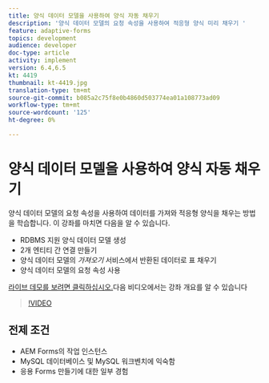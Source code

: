 ```yaml
---
title: 양식 데이터 모델을 사용하여 양식 자동 채우기
description: '양식 데이터 모델의 요청 속성을 사용하여 적응형 양식 미리 채우기 '
feature: adaptive-forms
topics: development
audience: developer
doc-type: article
activity: implement
version: 6.4,6.5
kt: 4419
thumbnail: kt-4419.jpg
translation-type: tm+mt
source-git-commit: b085a2c75f8e0b4860d503774ea01a108773ad09
workflow-type: tm+mt
source-wordcount: '125'
ht-degree: 0%

---
```



# 양식 데이터 모델을 사용하여 양식 자동 채우기

양식 데이터 모델의 요청 속성을 사용하여 데이터를 가져와 적응형 양식을 채우는 방법을 학습합니다.
이 강좌를 마치면 다음을 알 수 있습니다.

* RDBMS 지원 양식 데이터 모델 생성
* 2개 엔티티 간 연결 만들기
* 양식 데이터 모델의 _가져오기_ 서비스에서 반환된 데이터로 표 채우기
* 양식 데이터 모델의 요청 속성 사용


[라이브 데모를 보려면 클릭하십시오.](https://forms.enablementadobe.com/content/dam/formsanddocuments/fdmwithrequestparameterinurl/jcr:content?wcmmode=disabled&amp;empID=207)다음 비디오에서는 강좌 개요를 알 수 있습니다
>[!VIDEO](https://video.tv.adobe.com/v/36387/quality=9)

## 전제 조건

* AEM Forms의 작업 인스턴스
* MySQL 데이터베이스 및 MySQL 워크벤치에 익숙함
* 응용 Forms 만들기에 대한 일부 경험

